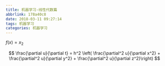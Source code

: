 ```yaml
---
title: 机器学习-线性代数篇
abbrlink: 178a40c8
date: 2018-03-11 09:27:14
tags: 机器学习
categories: 机器学习
---
```


$f(x)=x_2$

$$
\frac{\partial u}{\partial t} = h^2 \left( \frac{\partial^2 u}{\partial x^2} + \frac{\partial^2 u}{\partial y^2} + \frac{\partial^2 u}{\partial z^2}\right)
$$
